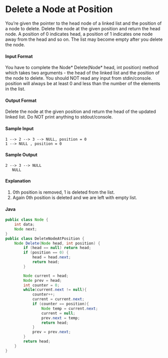 # Delete a Node at Position
You’re given the pointer to the head node of a linked list and the position of a node to delete. Delete the node at the given position and return the head node. A position of 0 indicates head, a position of 1 indicates one node away from the head and so on. The list may become empty after you delete the node.

#### Input Format 
You have to complete the Node* Delete(Node* head, int position) method which takes two arguments - the head of the linked list and the position of the node to delete. You should NOT read any input from stdin/console. position will always be at least 0 and less than the number of the elements in the list.

#### Output Format 
Delete the node at the given position and return the head of the updated linked list. Do NOT print anything to stdout/console.

#### Sample Input
```
1 --> 2 --> 3 --> NULL, position = 0 
1 --> NULL , position = 0
```
#### Sample Output
```
2 --> 3 --> NULL
   NULL
```

#### Explanation 
1. 0th position is removed, 1 is deleted from the list. 
2. Again 0th position is deleted and we are left with empty list.

#### Java
```java
public class Node {
    int data;
    Node next;
}
public class DeleteNodeAtPosition {
    Node Delete(Node head, int position) {
        if (head == null) return head;
        if (position == 0) {
            head = head.next;
            return head;
        }

        Node current = head;
        Node prev = head;
        int counter = 0;
        while(current.next != null){
            counter++;
            current = current.next;
            if (counter == position){
                Node temp = current.next;
                current = null;
                prev.next = temp;
                return head;
            }
            prev = prev.next;
        }
        return head;
    }
}

```